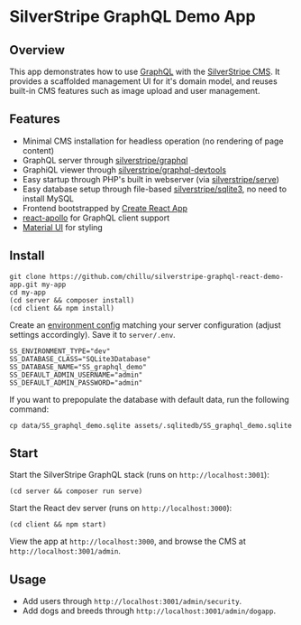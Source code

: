 # SilverStripe GraphQL Demo App

## Overview

This app demonstrates how to use [GraphQL](http://graphql.org)
with the [SilverStripe CMS](http://silverstripe.org).
It provides a scaffolded management UI for it's domain model,
and reuses built-in CMS features such as image upload
and user management.

## Features

 * Minimal CMS installation for headless operation (no rendering of page content)
 * GraphQL server through [silverstripe/graphql](http://github.com/silverstripe/silverstripe-graphql)
 * GraphiQL viewer through [silverstripe/graphql-devtools](http://github.com/silverstripe/silverstripe-graphql-devtools)
 * Easy startup through PHP's built in webserver (via [silverstripe/serve](https://github.com/silverstripe/silverstripe-serve))
 * Easy database setup through file-based [silverstripe/sqlite3](https://github.com/silverstripe/silverstripe-sqlite3), no need to install MySQL
 * Frontend bootstrapped by [Create React App](https://github.com/facebookincubator/create-react-app)
 * [react-apollo](http://dev.apollodata.com/react) for GraphQL client support
 * [Material UI](https://material-ui-next.com) for styling

## Install

```
git clone https://github.com/chillu/silverstripe-graphql-react-demo-app.git my-app
cd my-app
(cd server && composer install)
(cd client && npm install)
```

Create an [environment config](https://docs.silverstripe.org/en/4/getting_started/environment_management/)
matching your server configuration (adjust settings accordingly).
Save it to `server/.env`.

```
SS_ENVIRONMENT_TYPE="dev"
SS_DATABASE_CLASS="SQLite3Database"
SS_DATABASE_NAME="SS_graphql_demo"
SS_DEFAULT_ADMIN_USERNAME="admin"
SS_DEFAULT_ADMIN_PASSWORD="admin"
```

If you want to prepopulate the database with default data, run the following command:

```
cp data/SS_graphql_demo.sqlite assets/.sqlitedb/SS_graphql_demo.sqlite
```

## Start

Start the SilverStripe GraphQL stack (runs on `http://localhost:3001`):

```
(cd server && composer run serve)
```

Start the React dev server (runs on `http://localhost:3000`):

```
(cd client && npm start)
```

View the app at `http://localhost:3000`,
and browse the CMS at `http://localhost:3001/admin`.

## Usage

 * Add users through `http://localhost:3001/admin/security`.
 * Add dogs and breeds through `http://localhost:3001/admin/dogapp`.

